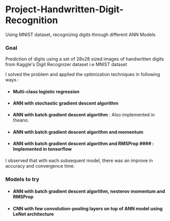 # Project-Handwritten-Digit-Recognition
Using MNIST dataset, recognizing digits through different ANN Models

### Goal ### 
Prediction of digits using a set of 28x28 sized images of handwritten digits from Kaggle's Digit Recognizer dataset i.e MNIST dataset

I solved the problem and applied the optimization techniques in following ways : 
* #### Multi-class logistic regression ####
* #### ANN with stochastic gradient descent algorithm #### 
* **ANN with batch gradient descent algorithm** : Also implemented in theano.
* #### ANN with batch gradient descent algorithm and momentum ####
* #### ANN with batch gradient descent algorithm and RMSProp #### : Implemented in tensorflow

I observed that with each subsequent model, there was an improve in accuracy and convergence time.

### Models to try ###
* #### ANN with batch gradient descent algorithm, nesterov momentum and RMSProp ####
* #### CNN with few convolution-pooling layers on top of ANN model using LeNet architecture ####
